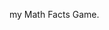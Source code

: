 my Math Facts Game.
<!---
gksgaa/gksgaa is a ✨ special ✨ repository because its `README.md` (this file) appears on your GitHub profile.
You can click the Preview link to take a look at your changes.
--->
